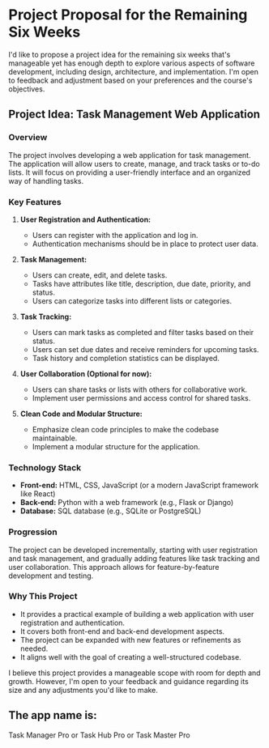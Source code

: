 ﻿# Project Proposal for the Remaining Six Weeks

I'd like to propose a project idea for the remaining six weeks that's manageable yet has enough depth to explore various aspects of software development, including design, architecture, and implementation. I'm open to feedback and adjustment based on your preferences and the course's objectives.

## Project Idea: Task Management Web Application

### Overview

The project involves developing a web application for task management. The application will allow users to create, manage, and track tasks or to-do lists. It will focus on providing a user-friendly interface and an organized way of handling tasks.

### Key Features

1. **User Registration and Authentication:**
   - Users can register with the application and log in.
   - Authentication mechanisms should be in place to protect user data.

2. **Task Management:**
   - Users can create, edit, and delete tasks.
   - Tasks have attributes like title, description, due date, priority, and status.
   - Users can categorize tasks into different lists or categories.

3. **Task Tracking:**
   - Users can mark tasks as completed and filter tasks based on their status.
   - Users can set due dates and receive reminders for upcoming tasks.
   - Task history and completion statistics can be displayed.

4. **User Collaboration (Optional for now):**
   - Users can share tasks or lists with others for collaborative work.
   - Implement user permissions and access control for shared tasks.

5. **Clean Code and Modular Structure:**
   - Emphasize clean code principles to make the codebase maintainable.
   - Implement a modular structure for the application.

### Technology Stack

- **Front-end:** HTML, CSS, JavaScript (or a modern JavaScript framework like React)
- **Back-end:** Python with a web framework (e.g., Flask or Django)
- **Database:** SQL database (e.g., SQLite or PostgreSQL)

### Progression

The project can be developed incrementally, starting with user registration and task management, and gradually adding features like task tracking and user collaboration. This approach allows for feature-by-feature development and testing.

### Why This Project

- It provides a practical example of building a web application with user registration and authentication.
- It covers both front-end and back-end development aspects.
- The project can be expanded with new features or refinements as needed.
- It aligns well with the goal of creating a well-structured codebase.

I believe this project provides a manageable scope with room for depth and growth. However, I'm open to your feedback and guidance regarding its size and any adjustments you'd like to make.

## The app name is:
Task Manager Pro or Task Hub Pro or Task Master Pro 